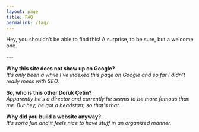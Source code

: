 ```yaml
---
layout: page
title: FAQ
permalink: /faq/
---
```

Hey, you shouldn't be able to find this! A surprise, to be sure, but a welcome one.

---&nbsp;


**Why this site does not show up on Google?**  
_It's only been a while I've indexed this page on Google and so far I didn't really mess with SEO._

**So, who is this other Doruk Çetin?**  
_Apparently he's a director and currently he seems to be more famous than me. But hey, he got a headstart, so that's that._

**Why did you build a website anyway?**  
_It's sorta fun and it feels nice to have stuff in an organized manner._
